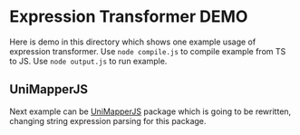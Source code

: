 # Expression Transformer DEMO
Here is demo in this directory which shows one example usage of expression transformer. 
Use `node compile.js` to compile example from TS to JS.
Use `node output.js` to run example. 

## UniMapperJS
Next example can be [UniMapperJS](https://github.com/Hookyns/unimapperjs) package which is going to be rewritten, 
changing string expression parsing for this package.